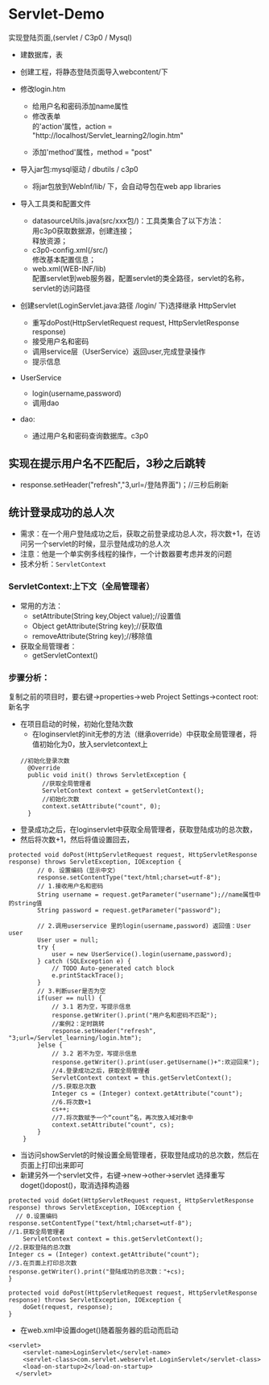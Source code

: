 # Servlet-Demo
实现登陆页面,(servlet / C3p0 / Mysql)
* 建数据库，表  
* 创建工程，将静态登陆页面导入webcontent/下  
* 修改login.htm  
  * 给用户名和密码添加name属性  
  * 修改表单<form>的'action'属性，action = "http://localhost/Servlet_learning2/login.htm"  
  * 添加'method'属性，method = "post"  
* 导入jar包:mysql驱动 / dbutils / c3p0   
  * 将jar包放到WebInf/lib/ 下，会自动导包在web app libraries  
* 导入工具类和配置文件  
  * datasourceUtils.java(src/xxx包/)：工具类集合了以下方法：  
    用c3p0获取数据源，创建连接；  
    释放资源；  
  * c3p0-config.xml(/src/)  
    修改基本配置信息； 
  * web.xml(WEB-INF/lib)  
    配置servlet到web服务器，配置servlet的类全路径，servlet的名称，servlet的访问路径
 
* 创建servlet(LoginServlet.java:路径 /login/ 下)选择继承 HttpServlet 
  * 重写doPost(HttpServletRequest request, HttpServletResponse response)
  * 接受用户名和密码
  * 调用service层（UserService）返回user,完成登录操作
  * 提示信息
* UserService
  * login(username,password)
  * 调用dao
* dao: 
  * 通过用户名和密码查询数据库。c3p0
## 实现在提示用户名不匹配后，3秒之后跳转
* response.setHeader("refresh","3,url=/登陆界面")；//三秒后刷新
## 统计登录成功的总人次
* 需求：在一个用户登陆成功之后，获取之前登录成功总人次，将次数+1，在访问另一个servlet的时候，显示登陆成功的总人次
* 注意：他是一个单实例多线程的操作，一个计数器要考虑并发的问题
* 技术分析：`ServletContext`
### ServletContext:上下文（全局管理者）
* 常用的方法：
  * setAttribute(String key,Object value);//设置值
  * Object getAttribute(String key);//获取值 
  * removeAttribute(String key);//移除值
* 获取全局管理者：
  * getServletContext()
### 步骤分析：
复制之前的项目时，要右键->properties->web Project Settings->contect root:新名字
* 在项目启动的时候，初始化登陆次数
  * 在loginservlet的init无参的方法（继承override）中获取全局管理者，将值初始化为0，放入servletcontext上
  ```(java)
  //初始化登录次数
	@Override
	public void init() throws ServletException {
		//获取全局管理者
		ServletContext context = getServletContext(); 
		//初始化次数
		context.setAttribute("count", 0);
	}
  ```
* 登录成功之后，在loginservlet中获取全局管理者，获取登陆成功的总次数，
* 然后将次数+1，然后将值设置回去，
```(java)
protected void doPost(HttpServletRequest request, HttpServletResponse response) throws ServletException, IOException {
		// 0. 设置编码（显示中文）
		response.setContentType("text/html;charset=utf-8");
		// 1.接收用户名和密码
		String username = request.getParameter("username");//name属性中的string值
		String password = request.getParameter("password");
		
		// 2.调用userservice 里的login(username,password) 返回值：User user
		User user = null;
		try {
			user = new UserService().login(username,password);
		} catch (SQLException e) {
			// TODO Auto-generated catch block
			e.printStackTrace();
		}
		// 3.判断user是否为空
		if(user == null) {
			// 3.1 若为空，写提示信息
			response.getWriter().print("用户名和密码不匹配");
			//案例2：定时跳转
			response.setHeader("refresh", "3;url=/Servlet_learning/login.htm");
		}else {
			// 3.2 若不为空，写提示信息
			response.getWriter().print(user.getUsername()+":欢迎回来");
			//4.登录成功之后，获取全局管理者
			ServletContext context = this.getServletContext();
			//5.获取总次数
			Integer cs = (Integer) context.getAttribute("count");
			//6.将次数+1
			cs++;
			//7.将次数赋予一个“count”名，再次放入域对象中
			context.setAttribute("count", cs);
		}
	}
```
* 当访问showServlet的时候设置全局管理者，获取登陆成功的总次数，然后在页面上打印出来即可
* 新建另外一个servlet文件，右键->new->other->servlet 选择重写doget()dopost()，取消选择构造器
```(java)
protected void doGet(HttpServletRequest request, HttpServletResponse response) throws ServletException, IOException {
  // 0.设置编码
response.setContentType("text/html;charset=utf-8");
//1.获取全局管理者
	ServletContext context = this.getServletContext();
//2.获取登陆的总次数
Integer cs = (Integer) context.getAttribute("count");
//3.在页面上打印总次数
response.getWriter().print("登陆成功的总次数："+cs);
}

protected void doPost(HttpServletRequest request, HttpServletResponse response) throws ServletException, IOException {
	doGet(request, response);
}
```
* 在web.xml中设置doget()随着服务器的启动而启动
```(xml)
<servlet>
    <servlet-name>LoginServlet</servlet-name>
    <servlet-class>com.servlet.webservlet.LoginServlet</servlet-class>
    <load-on-startup>2</load-on-startup>
  </servlet>
```
